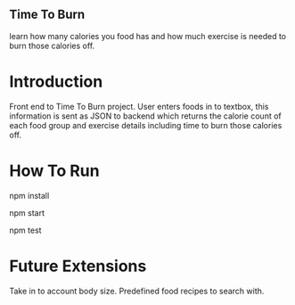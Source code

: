 ## Time To Burn

learn how many calories you food has and how much exercise is needed to burn those calories off.

# Introduction
Front end to Time To Burn project. User enters foods in to textbox, this information is sent as JSON to backend which returns the calorie count of each food group and exercise details including time to burn those calories off. 

# How To Run

npm install

npm start

npm test

# Future Extensions
Take in to account body size.
Predefined food recipes to search with.